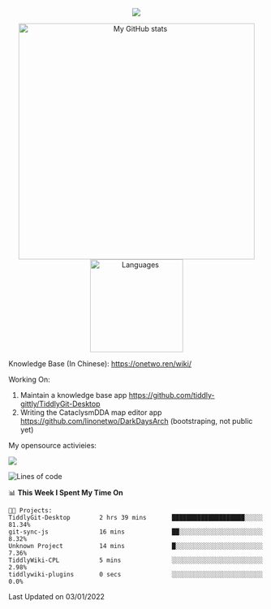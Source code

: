 <a href="https://github.com/linonetwo">
    <p align="center">
        <img src="https://github-profile-trophy.vercel.app/?username=linonetwo&column=7&theme=onedark"/>
    </p>
</a>
<a align="center" href="https://github.com/linonetwo">
  <p align="center">
    <img src="https://github-readme-stats.vercel.app/api?username=linonetwo&show_icons=true&count_private=true" alt="My GitHub stats" width="465"/>
    <img src="https://github-readme-stats.vercel.app/api/top-langs/?username=linonetwo&layout=compact&langs_count=10" alt="Languages" height="183">
  </p>
</a>

Knowledge Base (In Chinese): https://onetwo.ren/wiki/

Working On: 

1. Maintain a knowledge base app https://github.com/tiddly-gittly/TiddlyGit-Desktop
1. Writing the CataclysmDDA map editor app https://github.com/linonetwo/DarkDaysArch (bootstraping, not public yet)

My opensource activieies:

![](https://visitor-badge.glitch.me/badge?page_id=linonetwo.linonetwo)

<!--START_SECTION:waka-->
![Lines of code](https://img.shields.io/badge/From%20Hello%20World%20I%27ve%20Written-2%20Million%20lines%20of%20code-blue)

📊 **This Week I Spent My Time On** 

```text
🐱‍💻 Projects: 
TiddlyGit-Desktop        2 hrs 39 mins       ████████████████████░░░░░   81.34% 
git-sync-js              16 mins             ██░░░░░░░░░░░░░░░░░░░░░░░   8.32% 
Unknown Project          14 mins             █░░░░░░░░░░░░░░░░░░░░░░░░   7.36% 
TiddlyWiki-CPL           5 mins              ░░░░░░░░░░░░░░░░░░░░░░░░░   2.98% 
tiddlywiki-plugins       0 secs              ░░░░░░░░░░░░░░░░░░░░░░░░░   0.0%

```


 Last Updated on 03/01/2022
<!--END_SECTION:waka-->
